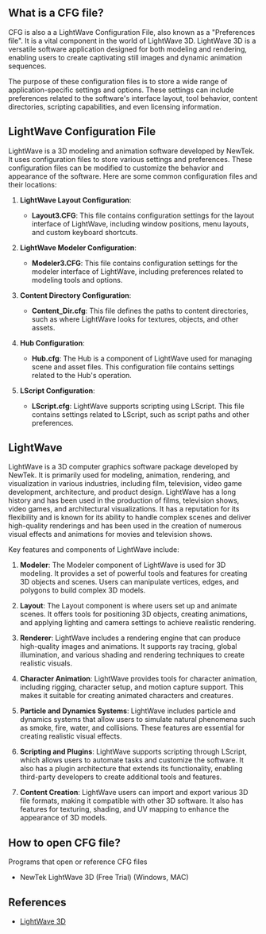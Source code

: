 ## What is a CFG file?

CFG is also a a LightWave Configuration File, also known as a "Preferences file". It is a vital component in the world of LightWave 3D. LightWave 3D is a versatile software application designed for both modeling and rendering, enabling users to create captivating still images and dynamic animation sequences.

The purpose of these configuration files is to store a wide range of application-specific settings and options. These settings can include preferences related to the software's interface layout, tool behavior, content directories, scripting capabilities, and even licensing information.

## LightWave Configuration File

LightWave is a 3D modeling and animation software developed by NewTek. It uses configuration files to store various settings and preferences. These configuration files can be modified to customize the behavior and appearance of the software. Here are some common configuration files and their locations:

1.  **LightWave Layout Configuration**:
    
    -   **Layout3.CFG**: This file contains configuration settings for the layout interface of LightWave, including window positions, menu layouts, and custom keyboard shortcuts.

2.  **LightWave Modeler Configuration**:
    
    -   **Modeler3.CFG**: This file contains configuration settings for the modeler interface of LightWave, including preferences related to modeling tools and options.

3.  **Content Directory Configuration**:
    
    -   **Content_Dir.cfg**: This file defines the paths to content directories, such as where LightWave looks for textures, objects, and other assets.

4.  **Hub Configuration**:
    
    -   **Hub.cfg**: The Hub is a component of LightWave used for managing scene and asset files. This configuration file contains settings related to the Hub's operation.

5.  **LScript Configuration**:
    
    -   **LScript.cfg**: LightWave supports scripting using LScript. This file contains settings related to LScript, such as script paths and other preferences.

## LightWave

LightWave is a 3D computer graphics software package developed by NewTek. It is primarily used for modeling, animation, rendering, and visualization in various industries, including film, television, video game development, architecture, and product design. LightWave has a long history and has been used in the production of films, television shows, video games, and architectural visualizations. It has a reputation for its flexibility and is known for its ability to handle complex scenes and deliver high-quality renderings and has been used in the creation of numerous visual effects and animations for movies and television shows.

Key features and components of LightWave include:

1.  **Modeler**: The Modeler component of LightWave is used for 3D modeling. It provides a set of powerful tools and features for creating 3D objects and scenes. Users can manipulate vertices, edges, and polygons to build complex 3D models.
    
2.  **Layout**: The Layout component is where users set up and animate scenes. It offers tools for positioning 3D objects, creating animations, and applying lighting and camera settings to achieve realistic rendering.
    
3.  **Renderer**: LightWave includes a rendering engine that can produce high-quality images and animations. It supports ray tracing, global illumination, and various shading and rendering techniques to create realistic visuals.
    
4.  **Character Animation**: LightWave provides tools for character animation, including rigging, character setup, and motion capture support. This makes it suitable for creating animated characters and creatures.
    
5.  **Particle and Dynamics Systems**: LightWave includes particle and dynamics systems that allow users to simulate natural phenomena such as smoke, fire, water, and collisions. These features are essential for creating realistic visual effects.
    
6.  **Scripting and Plugins**: LightWave supports scripting through LScript, which allows users to automate tasks and customize the software. It also has a plugin architecture that extends its functionality, enabling third-party developers to create additional tools and features.
    
7.  **Content Creation**: LightWave users can import and export various 3D file formats, making it compatible with other 3D software. It also has features for texturing, shading, and UV mapping to enhance the appearance of 3D models.
    
## How to open CFG file?

Programs that open or reference CFG files

- NewTek LightWave 3D (Free Trial) (Windows, MAC)

## References
* [LightWave 3D](https://en.wikipedia.org/wiki/LightWave_3D)
